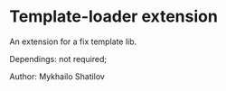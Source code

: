 # Template-loader extension

An extension for a fix template lib.

Dependings:
not required;

Author:
Mykhailo Shatilov
